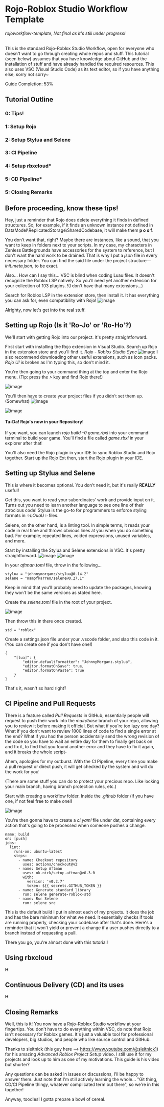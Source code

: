 # Rojo-Roblox Studio Workflow Template
###### rojoworkflow-template, Not final as it's still under progress!
This is the standard Rojo-Roblox Studio Workflow, open for everyone who doesn't want to go through creating whole repos and stuff. This tutorial (seen below) assumes that you have knowledge about GitHub and the installation of stuff and have already handled the required resources. This also uses VSC (Visual Studio Code) as its text editor, so if you have anything else, sorry not sorry~

Guide Completion: 53%
## Tutorial Outline
### 0: Tips!
### 1: Setup Rojo
### 2: Setup Stylua and Selene
### 3: CI Pipeline
### 4: Setup rbxcloud*
### 5: CD Pipeline*
### 5: Closing Remarks

## Before proceeding, know these tips!
Hey, just a reminder that Rojo does delete everything it finds in defined structures. So, for example, if it finds an unknown instance not defined in DataModel\ReplicatedStorage\SharedCodebase, it will make them **p o o f**.

You don't want that, right? Maybe there are instances, like a sound, that you want to keep in folders next to your scripts. In my case, my characters in Zenless Battlegrounds have accessories for the system to reference, but I don't want the hard work to be drained. That is why I put a *json* file in every necessary folder. You can find the said file under the project structure—*init.meta.json*, to be exact.

Also... How can I say this... VSC is blind when coding Luau files. It doesn't recognize the Roblox LSP natively. So you'll need yet another extension for your collection of 103 plugins. !(I don't have that many extensions...)

Search for Roblox LSP in the extension store, then install it. It has everything you can ask for, even compatibility with Rojo!
![image](https://github.com/user-attachments/assets/9cd136ac-1416-4136-a8d1-91434ea8fc2f)

Alrighty, now let's get into the real stuff.

## Setting up Rojo (Is it 'Ro-Jo' or 'Ro-Ho'?)
We'll start with getting Rojo into our project. It's pretty straightforward.

First start with installing the Rojo extension in Visual Studio. Search up Rojo in the extension store and you'll find it. *Rojo - Roblox Studio Sync*
![image](https://github.com/user-attachments/assets/dff681a3-9ec8-4418-b6b1-46d1ffc0bd0e)
I also recommend downloading other useful extensions, such as icon packs. *Rojo UI* is broken as I'm typing this, so don't mind it.


You're then going to your command thing at the top and enter the Rojo menu. (Tip: press the *>* key and find Rojo there!)

![image](https://github.com/user-attachments/assets/254784d2-6c4f-4d17-bbca-5e83c2888f6d)

You'll then have to create your project files if you didn't set them up. (Somewhat)
![image](https://github.com/user-attachments/assets/bc4063d9-e915-4d73-86ad-fbf71513c6e1)

![image](https://github.com/user-attachments/assets/dc5ae77a-3542-447c-b94b-61a75cf908a9)


#### Ta-Da! Rojo's now in your Repository!

If you want, you can launch *rojo build -0 game.rbxl* into your command terminal to build your game. You'll find a file called *game.rbxl* in your explorer after that!

You'll also need the Rojo plugin in your IDE to sync Roblox Studio and Rojo together. Start up the Rojo Ext then, start the Rojo plugin in your IDE.

## Setting up Stylua and Selene
This is where it becomes optional. You don't need it, but it's really **REALLY** useful!

Get this, you want to read your subordinates' work and provide input on it. Turns out you need to learn another language to see one line of their atrocious code!
Stylua is the go-to for programmers to enforce styling formats in *✨LOuaU✨* files.

Selene, on the other hand, is a linting tool. In simple terms, it reads your code in real time and throws obvious lines at you when you do something bad. For example; repeated lines, voided expressions, unused variables, and more.


Start by installing the Stylua and Selene extensions in VSC. It's pretty straightforward.
![image](https://github.com/user-attachments/assets/697f9510-64fb-460e-9ef5-91f29a1ddfde)
![image](https://github.com/user-attachments/assets/490d3f02-76f6-4d8d-82c9-f9859ec6df58)


In your *aftman.toml* file, throw in the following...
```
stylua = "johnnymorganz/stylua@0.14.2"
selene = "Kampfkarren/selene@0.27.1"
```
Keep in mind that you'll probably need to update the packages, knowing they won't be the same versions as stated here.

Create the *selene.toml* file in the root of your project.

![image](https://github.com/user-attachments/assets/1065ca1b-f4c2-4d0b-a1e6-0fe2c4e4ebdd)

Then throw this in there once created.
```
std = "roblox"
```

Create a settings.json file under your .vscode folder, and slap this code in it. (You can create one if you don't have one!)
```
{
    "[lua]": {
        "editor.defaultFormatter": "JohnnyMorganz.stylua",
        "editor.formatOnSave": true,
        "editor.formatOnPaste": true
    }
}
```

That's it, wasn't so hard right?


## CI Pipeline and Pull Requests
There is a feature called *Pull Requests* in GitHub, essentially people will request to push their work into the *main/base* branch of your repo, allowing you to review it before making it official. But what if you're too lazy one day? What if you don't want to review 1000 lines of code to find a single error at the end? What if you had the person accidentally send the wrong revision of the code so you have to wait an entire day for them to finally get back on and fix it, to find that you found another error and they have to fix it again, and it breaks the whole script- 

Ahem, apologies for my outburst. With the CI Pipeline, every time you make a pull request or direct push, it will get checked by the system and will do the work for you!

(There are some stuff you can do to protect your precious repo. Like locking your main branch, having branch protection rules, etc.)

Start with creating a workflow folder. Inside the *.github* folder (if you have one, if not feel free to make one!)

![image](https://github.com/user-attachments/assets/59313c7d-900f-4184-8071-5017abbbc682)

You're then gonna have to create a *ci.yaml* file under dat, containing every action that's going to be processed when someone pushes a change.
```
name: build
on: [push]
jobs:
  lint:
    runs-on: ubuntu-latest
    steps:
      - name: Checkout repository
        uses: actions/checkout@v2
      - name: Setup Aftman
        uses: ok-nick/setup-aftman@v0.3.0
        with:
          version: 'v0.2.7'
          token: ${{ secrets.GITHUB_TOKEN }}
      - name: Generate standard library
        run: selene generate-roblox-std
      - name: Run Selene
        run: selene src
```
This is the default build I put in almost each of my projects. It does the job and has the bare minimum for what we need. It essentially checks if tools are running properly, checking your codebase after that's done. Here's a reminder that it won't yield or prevent a change if a user pushes directly to a branch instead of requesting a pull.

There you go, you're almost done with this tutorial!

## Using rbxcloud
H

## Continuous Delivery (CD) and its uses
H


## Closing Remarks
Well, this is it! You now have a Rojo-Roblox Studio workflow at your fingertips. You don't have to do everything within VSC, do note that Rojo isn't necessary for Roblox games. It's just a valuable tool for professional developers, big studios, and people who like source control and GitHub.

Thanks to sleitnick (this guy here --> https://www.youtube.com/@sleitnick1) for his amazing *Advanced Roblox Project Setup* video. I still use it for my projects and look up to him as one of my motivations. This guide is his video but shorter?

Any questions can be asked in issues or discussions, I'll be happy to answer them. Just note that I'm still actively learning the whole... "Git thing, CD/CI Pipeline thingy, whatever complicated term out there", so we're in this together!

Anyway, toodles! I gotta prepare a bowl of cereal.
